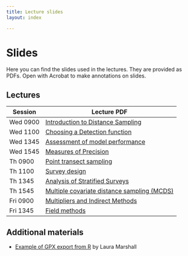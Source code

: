 ```yaml
---
title: Lecture slides
layout: index

---
```


# Slides

Here you can find the slides used in the lectures. They are provided as PDFs. Open with Acrobat to make annotations on slides.

## Lectures

Session | Lecture PDF
------|------------
Wed 0900 | [Introduction to Distance Sampling](lectures/BlockA-introDS.pdf)
Wed 1100 | [Choosing a Detection function](lectures/BlockB-detfns-esw-f0.pdf)
Wed 1345 | [Assessment of model performance](lectures/BlockC-gof-assume.pdf)
Wed 1545 | [Measures of Precision](lectures/BlockD-precision-poststrat.pdf)
Th  0900 | [Point transect sampling](lectures/BlockE-points-Auk.pdf)
Th  1100 | [Survey design](lectures/BlockF-design.pdf)
Th  1345 | [Analysis of Stratified Surveys](lectures/BlockG-stratification.pdf)
Th  1545 | [Multiple covariate distance sampling (MCDS)](lectures/BlockH-covariates.pdf)
Fri 0900 | [Multipliers and Indirect Methods](lectures/BlockI-multipliers.pdf)
Fri 1345 | [Field methods](lectures/BlockJ-field.pdf)


## Additional materials

- [Example of GPX export from R](WriteToGPXCode.R) by Laura Marshall
